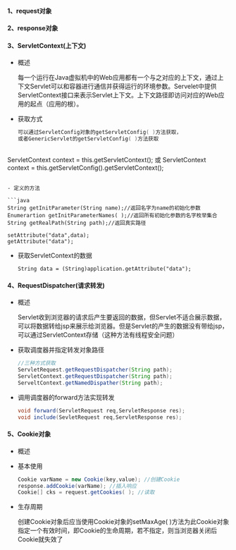 #### 1、request对象



#### 2、response对象



#### 3、ServletContext(上下文)

- 概述
  
  每一个运行在Java虚拟机中的Web应用都有一个与之对应的上下文，通过上下文Servlet可以和容器进行通信并获得运行的环境参数。Servelet中提供ServletContext接口来表示Servlet上下文。上下文路径即访问对应的Web应用的起点（应用的根）。

- 获取方式
  
  ```java
  可以通过ServletConfig对象的getServletConfig( )方法获取，
  或者GenericServlet的getServletConfig( )方法获取
    
ServletContext context = this.getServletContext();
  或
  ServletContext context = this.getServletConfig().getServletContext();
  ```
  
- 定义的方法
  
  ```java
  String getInitParameter(String name);//返回名字为name的初始化参数
  Enumerartion getInitParameterNames( );//返回所有初始化参数的名字枚举集合
  String getRealPath(String path);//返回真实路径   
  
  setAttribute("data",data);
  getAttribute("data");
  ```
  
- 获取ServletContext的数据
  
  ````
  String data = (String)application.getAttribute("data");
  ````
  

#### 4、RequestDispatcher(请求转发)

- 概述
  
  Servlet收到浏览器的请求后产生要返回的数据，但Servlet不适合展示数据，可以将数据转给jsp来展示给浏览器。但是Servlet的产生的数据没有带给jsp，可以通过ServletContext存储（这种方法有线程安全问题）

- 获取调度器并指定转发对象路径
  
  ```java
  //三种方式获取
  ServletRequest.getRequestDispatcher(String path);
  ServletContext.getRequestDispatcher(String path);
  ServeltContext.getNamedDispather(String path);
  ```

- 调用调度器的forward方法实现转发
  
  ```java
  void forward(ServletRequest req,ServletResponse res);
  void include(SevletRequest req,ServletResponse res);
  ```

#### 5、Cookie对象

- 概述
  
  

- 基本使用
  
  ```java
  Cookie varName = new Cookie(key,value); //创建Cookie
  response.addCookie(varName); //插入响应
  Cookie[] cks = request.getCookies( ); //读取
  ```

- 生存周期
  
  创建Cookie对象后应当使用Cookie对象的setMaxAge( )方法为此Cookie对象指定一个有效时间，即Cookie的生命周期，若不指定，则当浏览器关闭后Cookie就失效了
